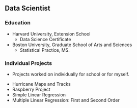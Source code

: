 ## Data Scientist

### Education
  + Harvard University, Extension School
    - Data Science Certificate
  + Boston University, Graduate School of Arts and Sciences
    - Statistical Practice, MS.

### Individual Projects

  - Projects worked on individually for school or for myself.

  + Hurricane Maps and Tracks
  + Raspberry Project
  + Simple Linear Regression
  + Multiple Linear Regression: First and Second Order


